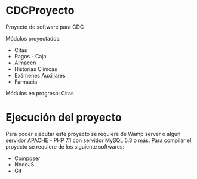 # CDCProyecto
Proyecto de software para CDC

Módulos proyectados:
<ul>
    <li>Citas</li>
    <li>Pagos - Caja</li>
    <li>Almacen</li>
    <li>Historias Clínicas</li>
    <li>Exámenes Auxiliares</li>
    <li>Farmacia</li>
</ul>
Módulos en progreso:
Citas

# Ejecución del proyecto
Para poder ejecutar este proyecto se requiere de Wamp server o algun servidor APACHE - PHP 7.1 con servidor MySQL 5.3 o más.
Para compilar el proyecto se requiere de los siguiente softwares:
<ul>
    <li>Composer</li>
 <li>NodeJS</li>
 <li>Git</li>
    </ul>

